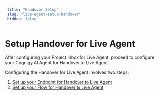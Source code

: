 ```yaml
---
 title: "Handover Setup" 
 slug: "live-agent-setup-handover" 
 hidden: false 
---
```

# Setup Handover for Live Agent

After configuring your Project Inbox for Live Agent, proceed to configure your Cognigy.AI Agent for Handover to Live Agent.

Configuring the Handover for Live Agent involves two steps:

1. [Set up your Endpoint for Handover to Live Agent]({{config.site_url}}ai/handover-providers/live-agent-setup/live-agent-setup-handover-endpoint/)
2. [Set up your Flow for Handover to Live Agent]({{config.site_url}}ai/handover-providers/live-agent-setup/live-agent-setup-handover-flow/)
